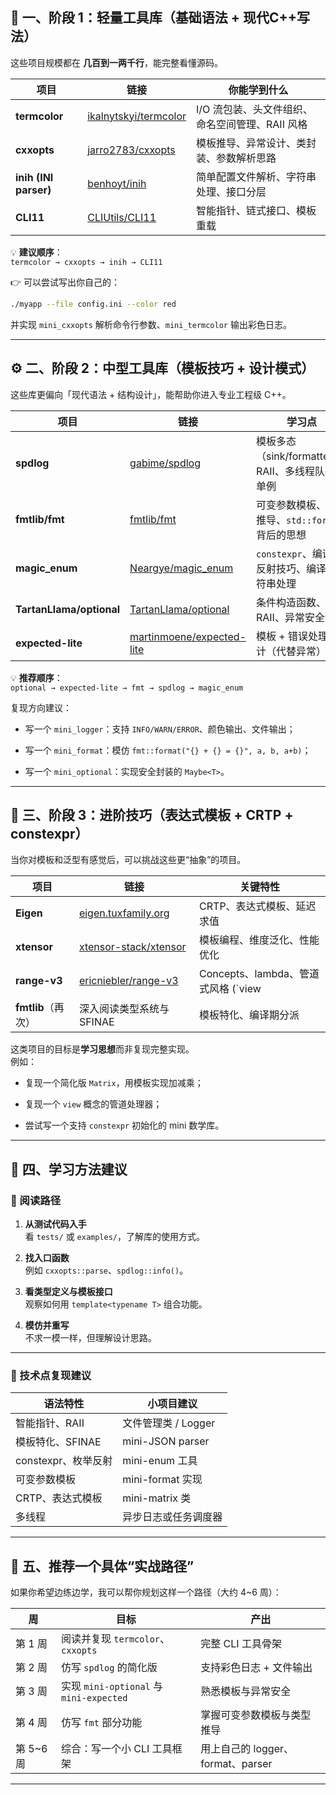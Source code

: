 ## 🧩 一、阶段 1：轻量工具库（基础语法 + 现代C++写法）

这些项目规模都在 **几百到一两千行**，能完整看懂源码。

| 项目                    | 链接                                                                | 你能学到什么                       |
| --------------------- | ----------------------------------------------------------------- | ---------------------------- |
| **termcolor**         | [ikalnytskyi/termcolor](https://github.com/ikalnytskyi/termcolor) | I/O 流包装、头文件组织、命名空间管理、RAII 风格 |
| **cxxopts**           | [jarro2783/cxxopts](https://github.com/jarro2783/cxxopts)         | 模板推导、异常设计、类封装、参数解析思路         |
| **inih (INI parser)** | [benhoyt/inih](https://github.com/benhoyt/inih)                   | 简单配置文件解析、字符串处理、接口分层          |
| **CLI11**             | [CLIUtils/CLI11](https://github.com/CLIUtils/CLI11)               | 智能指针、链式接口、模板重载               |

💡 **建议顺序**：  
`termcolor → cxxopts → inih → CLI11`

👉 可以尝试写出你自己的：

```bash
./myapp --file config.ini --color red
```

并实现 `mini_cxxopts` 解析命令行参数、`mini_termcolor` 输出彩色日志。

---

## ⚙️ 二、阶段 2：中型工具库（模板技巧 + 设计模式）

这些库更偏向「现代语法 + 结构设计」，能帮助你进入专业工程级 C++。

| 项目                       | 链接                                                                        | 学习点                                |
| ------------------------ | ------------------------------------------------------------------------- | ---------------------------------- |
| **spdlog**               | [gabime/spdlog](https://github.com/gabime/spdlog)                         | 模板多态（sink/formatter）、RAII、多线程队列、单例 |
| **fmtlib/fmt**           | [fmtlib/fmt](https://github.com/fmtlib/fmt)                               | 可变参数模板、类型推导、`std::format` 背后的思想    |
| **magic_enum**           | [Neargye/magic_enum](https://github.com/Neargye/magic_enum)               | `constexpr`、编译期反射技巧、编译期字符串处理       |
| **TartanLlama/optional** | [TartanLlama/optional](https://github.com/TartanLlama/optional)           | 条件构造函数、RAII、异常安全设计                 |
| **expected-lite**        | [martinmoene/expected-lite](https://github.com/martinmoene/expected-lite) | 模板 + 错误处理设计（代替异常）                  |

💡 **推荐顺序**：  
`optional → expected-lite → fmt → spdlog → magic_enum`

复现方向建议：

- 写一个 `mini_logger`：支持 `INFO/WARN/ERROR`、颜色输出、文件输出；
    
- 写一个 `mini_format`：模仿 `fmt::format("{} + {} = {}", a, b, a+b)`；
    
- 写一个 `mini_optional`：实现安全封装的 `Maybe<T>`。
    

---

## 🧠 三、阶段 3：进阶技巧（表达式模板 + CRTP + constexpr）

当你对模板和泛型有感觉后，可以挑战这些更“抽象”的项目。

|项目|链接|关键特性|
|---|---|---|
|**Eigen**|[eigen.tuxfamily.org](https://gitlab.com/libeigen/eigen)|CRTP、表达式模板、延迟求值|
|**xtensor**|[xtensor-stack/xtensor](https://github.com/xtensor-stack/xtensor)|模板编程、维度泛化、性能优化|
|**range-v3**|[ericniebler/range-v3](https://github.com/ericniebler/range-v3)|Concepts、lambda、管道式风格 (`view|
|**fmtlib**（再次）|深入阅读类型系统与 SFINAE|模板特化、编译期分派|

这类项目的目标是**学习思想**而非复现完整实现。  
例如：

- 复现一个简化版 `Matrix`，用模板实现加减乘；
    
- 复现一个 `view` 概念的管道处理器；
    
- 尝试写一个支持 `constexpr` 初始化的 mini 数学库。
    

---

## 🧰 四、学习方法建议

### 📖 阅读路径

1. **从测试代码入手**  
    看 `tests/` 或 `examples/`，了解库的使用方式。
    
2. **找入口函数**  
    例如 `cxxopts::parse`、`spdlog::info()`。
    
3. **看类型定义与模板接口**  
    观察如何用 `template<typename T>` 组合功能。
    
4. **模仿并重写**  
    不求一模一样，但理解设计思路。
    

---

### 🧠 技术点复现建议

|语法特性|小项目建议|
|---|---|
|智能指针、RAII|文件管理类 / Logger|
|模板特化、SFINAE|mini-JSON parser|
|constexpr、枚举反射|mini-enum 工具|
|可变参数模板|mini-format 实现|
|CRTP、表达式模板|mini-matrix 类|
|多线程|异步日志或任务调度器|

---

## 💬 五、推荐一个具体“实战路径”

如果你希望边练边学，我可以帮你规划这样一个路径（大约 4~6 周）：

|周|目标|产出|
|---|---|---|
|第 1 周|阅读并复现 `termcolor`、`cxxopts`|完整 CLI 工具骨架|
|第 2 周|仿写 `spdlog` 的简化版|支持彩色日志 + 文件输出|
|第 3 周|实现 `mini-optional` 与 `mini-expected`|熟悉模板与异常安全|
|第 4 周|仿写 `fmt` 部分功能|掌握可变参数模板与类型推导|
|第 5~6 周|综合：写一个小 CLI 工具框架|用上自己的 logger、format、parser|

---
